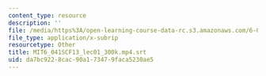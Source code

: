 ```yaml
---
content_type: resource
description: ''
file: /media/https%3A/open-learning-course-data-rc.s3.amazonaws.com/6-041sc-probabilistic-systems-analysis-and-applied-probability-fall-2013/da7bc9228cac90a173479faca5230ae5_MIT6_041SCF13_lec01_300k.mp4.srt
file_type: application/x-subrip
resourcetype: Other
title: MIT6_041SCF13_lec01_300k.mp4.srt
uid: da7bc922-8cac-90a1-7347-9faca5230ae5
---
```

